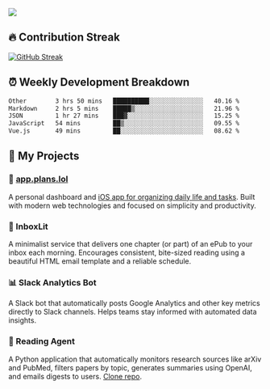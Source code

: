 ![](http://github-profile-summary-cards.vercel.app/api/cards/profile-details?username=sivori&theme=nightowl)

## 🔥 Contribution Streak
[![GitHub Streak](https://github-readme-streak-stats-murex-one.vercel.app?user=sivori&theme=nightowl&hide_border=true&card_width=700&card_height=200&ring=EBE011&fire=EB9B1B)](https://git.io/streak-stats)

## ⏰ Weekly Development Breakdown
<!--START_SECTION:waka-->

```txt
Other        3 hrs 50 mins   ██████████░░░░░░░░░░░░░░░   40.16 %
Markdown     2 hrs 5 mins    █████▒░░░░░░░░░░░░░░░░░░░   21.96 %
JSON         1 hr 27 mins    ███▓░░░░░░░░░░░░░░░░░░░░░   15.25 %
JavaScript   54 mins         ██▒░░░░░░░░░░░░░░░░░░░░░░   09.55 %
Vue.js       49 mins         ██░░░░░░░░░░░░░░░░░░░░░░░   08.62 %
```

<!--END_SECTION:waka-->

## 🚀 My Projects

### 📱 [app.plans.lol](https://app.plans.lol)
A personal dashboard and [iOS app for organizing daily life and tasks](https://apps.apple.com/us/app/plans-lol/id6703607762). Built with modern web technologies and focused on simplicity and productivity.

### 📘 InboxLit

A minimalist service that delivers one chapter (or part) of an ePub to your inbox each morning. Encourages consistent, bite-sized reading using a beautiful HTML email template and a reliable schedule.

### 📊 Slack Analytics Bot
A Slack bot that automatically posts Google Analytics and other key metrics directly to Slack channels. Helps teams stay informed with automated data insights.

### 🤖 Reading Agent

A Python application that automatically monitors research sources like arXiv and PubMed, filters papers by topic, generates summaries using OpenAI, and emails digests to users. [Clone repo](https://github.com/mentarch/reading-agent).

